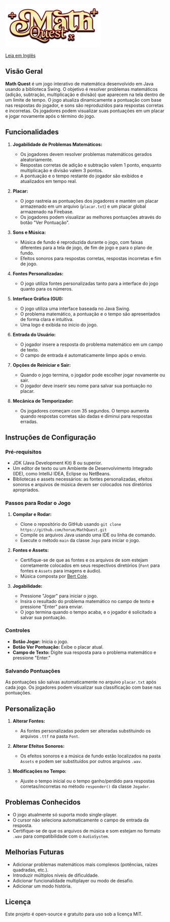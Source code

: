 
<img src="Assets\Images\mathquestlogo2.png" alt="logo do projeto" width="300">

[Leia em Inglês](readme.md)


## Visão Geral

**Math Quest** é um jogo interativo de matemática desenvolvido em Java usando a biblioteca Swing. O objetivo é resolver problemas matemáticos (adição, subtração, multiplicação e divisão) que aparecem na tela dentro de um limite de tempo. O jogo atualiza dinamicamente a pontuação com base nas respostas do jogador, e sons são reproduzidos para respostas corretas e incorretas. Os jogadores podem visualizar suas pontuações em um placar e jogar novamente após o término do jogo.

## Funcionalidades

1.  **Jogabilidade de Problemas Matemáticos:**
    
    -   Os jogadores devem resolver problemas matemáticos gerados aleatoriamente.
    -   Respostas corretas de adição e subtração valem 1 ponto, enquanto multiplicação e divisão valem 3 pontos.
    -   A pontuação e o tempo restante do jogador são exibidos e atualizados em tempo real.
2.  **Placar:**
    
    -   O jogo rastreia as pontuações dos jogadores e mantém um placar armazenado em um arquivo (`placar.txt`) e um placar global armazenado na Firebase.
    -   Os jogadores podem visualizar as melhores pontuações através do botão "Ver Pontuação".
3.  **Sons e Música:**
    
    -   Música de fundo é reproduzida durante o jogo, com faixas diferentes para a tela de jogo, de fim de jogo e para o plano de fundo.
    -   Efeitos sonoros para respostas corretas, respostas incorretas e fim de jogo.
4.  **Fontes Personalizadas:**
    
    -   O jogo utiliza fontes personalizadas tanto para a interface do jogo quanto para os números.
5.  **Interface Gráfica (GUI):**
    
    -   O jogo utiliza uma interface baseada no Java Swing.
    -   O problema matemático, a pontuação e o tempo são apresentados de forma clara e intuitiva.
    -   Uma logo é exibida no início do jogo.
6.  **Entrada do Usuário:**
    
    -   O jogador insere a resposta do problema matemático em um campo de texto.
    -   O campo de entrada é automaticamente limpo após o envio.
7.  **Opções de Reiniciar e Sair:**
    
    -   Quando o jogo termina, o jogador pode escolher jogar novamente ou sair.
    -   O jogador deve inserir seu nome para salvar sua pontuação no placar.
8.  **Mecânica de Temporizador:**
    
    -   Os jogadores começam com 35 segundos. O tempo aumenta quando respostas corretas são dadas e diminui para respostas erradas.

## Instruções de Configuração

### Pré-requisitos

-   JDK (Java Development Kit) 8 ou superior.
-   Um editor de texto ou um Ambiente de Desenvolvimento Integrado (IDE), como IntelliJ IDEA, Eclipse ou NetBeans.
-   Bibliotecas e assets necessários: as fontes personalizadas, efeitos sonoros e arquivos de música devem ser colocados nos diretórios apropriados.

### Passos para Rodar o Jogo

1.  **Compilar e Rodar:**
    
    -   Clone o repositório do GitHub usando `git clone https://github.com/horue/MathQuest.git`
    -   Compile os arquivos Java usando uma IDE ou linha de comando.
    -   Execute o método `main` da classe `Jogo` para iniciar o jogo.
2.  **Fontes e Assets:**
    
    -   Certifique-se de que as fontes e os arquivos de som estejam corretamente colocados em seus respectivos diretórios (`Font` para fontes e `Assets` para imagens e áudio).
    -   Música composta por [Bert Cole](https://bitbybitsound.com/).
3.  **Jogabilidade:**
    
    -   Pressione "Jogar" para iniciar o jogo.
    -   Insira o resultado do problema matemático no campo de texto e pressione "Enter" para enviar.
    -   O jogo termina quando o tempo acaba, e o jogador é solicitado a salvar sua pontuação.

### Controles

-   **Botão Jogar:** Inicia o jogo.
-   **Botão Ver Pontuação:** Exibe o placar atual.
-   **Campo de Texto:** Digite sua resposta para o problema matemático e pressione "Enter."

### Salvando Pontuações

As pontuações são salvas automaticamente no arquivo `placar.txt` após cada jogo. Os jogadores podem visualizar sua classificação com base nas pontuações.

## Personalização

1.  **Alterar Fontes:**
    
    -   As fontes personalizadas podem ser alteradas substituindo os arquivos `.ttf` na pasta `Font`.
2.  **Alterar Efeitos Sonoros:**
    
    -   Os efeitos sonoros e a música de fundo estão localizados na pasta `Assets` e podem ser substituídos por outros arquivos `.wav`.
3.  **Modificações no Tempo:**
    
    -   Ajuste o tempo inicial ou o tempo ganho/perdido para respostas corretas/incorretas no método `responder()` da classe `Jogador`.

## Problemas Conhecidos

-   O jogo atualmente só suporta modo single-player.
-   O cursor não seleciona automaticamente o campo de entrada da resposta.
-   Certifique-se de que os arquivos de música e som estejam no formato `.wav` para compatibilidade com o `AudioSystem`.

## Melhorias Futuras

-   Adicionar problemas matemáticos mais complexos (potências, raízes quadradas, etc.).
-   Introduzir múltiplos níveis de dificuldade.
-   Adicionar funcionalidade multiplayer ou modo de desafio.
-   Adicionar um modo história.

## Licença

Este projeto é open-source e gratuito para uso sob a licença MIT.